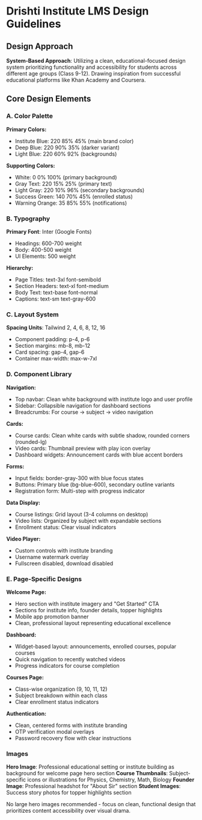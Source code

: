 # Drishti Institute LMS Design Guidelines

## Design Approach
**System-Based Approach**: Utilizing a clean, educational-focused design system prioritizing functionality and accessibility for students across different age groups (Class 9-12). Drawing inspiration from successful educational platforms like Khan Academy and Coursera.

## Core Design Elements

### A. Color Palette
**Primary Colors:**
- Institute Blue: 220 85% 45% (main brand color)
- Deep Blue: 220 90% 35% (darker variant)
- Light Blue: 220 60% 92% (backgrounds)

**Supporting Colors:**
- White: 0 0% 100% (primary background)
- Gray Text: 220 15% 25% (primary text)
- Light Gray: 220 10% 96% (secondary backgrounds)
- Success Green: 140 70% 45% (enrolled status)
- Warning Orange: 35 85% 55% (notifications)

### B. Typography
**Primary Font**: Inter (Google Fonts)
- Headings: 600-700 weight
- Body: 400-500 weight
- UI Elements: 500 weight

**Hierarchy:**
- Page Titles: text-3xl font-semibold
- Section Headers: text-xl font-medium
- Body Text: text-base font-normal
- Captions: text-sm text-gray-600

### C. Layout System
**Spacing Units**: Tailwind 2, 4, 6, 8, 12, 16
- Component padding: p-4, p-6
- Section margins: mb-8, mb-12
- Card spacing: gap-4, gap-6
- Container max-width: max-w-7xl

### D. Component Library

**Navigation:**
- Top navbar: Clean white background with institute logo and user profile
- Sidebar: Collapsible navigation for dashboard sections
- Breadcrumbs: For course → subject → video navigation

**Cards:**
- Course cards: Clean white cards with subtle shadow, rounded corners (rounded-lg)
- Video cards: Thumbnail preview with play icon overlay
- Dashboard widgets: Announcement cards with blue accent borders

**Forms:**
- Input fields: border-gray-300 with blue focus states
- Buttons: Primary blue (bg-blue-600), secondary outline variants
- Registration form: Multi-step with progress indicator

**Data Display:**
- Course listings: Grid layout (3-4 columns on desktop)
- Video lists: Organized by subject with expandable sections
- Enrollment status: Clear visual indicators

**Video Player:**
- Custom controls with institute branding
- Username watermark overlay
- Fullscreen disabled, download disabled

### E. Page-Specific Designs

**Welcome Page:**
- Hero section with institute imagery and "Get Started" CTA
- Sections for institute info, founder details, topper highlights
- Mobile app promotion banner
- Clean, professional layout representing educational excellence

**Dashboard:**
- Widget-based layout: announcements, enrolled courses, popular courses
- Quick navigation to recently watched videos
- Progress indicators for course completion

**Courses Page:**
- Class-wise organization (9, 10, 11, 12)
- Subject breakdown within each class
- Clear enrollment status indicators

**Authentication:**
- Clean, centered forms with institute branding
- OTP verification modal overlays
- Password recovery flow with clear instructions

### Images
**Hero Image**: Professional educational setting or institute building as background for welcome page hero section
**Course Thumbnails**: Subject-specific icons or illustrations for Physics, Chemistry, Math, Biology
**Founder Image**: Professional headshot for "About Sir" section
**Student Images**: Success story photos for topper highlights section

No large hero images recommended - focus on clean, functional design that prioritizes content accessibility over visual drama.